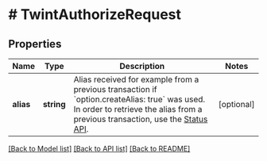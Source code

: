 # # TwintAuthorizeRequest

## Properties

Name | Type | Description | Notes
------------ | ------------- | ------------- | -------------
**alias** | **string** | Alias received for example from a previous transaction if &#x60;option.createAlias: true&#x60; was used. In order to retrieve the alias from a previous transaction, use the [Status API](#operation/status). | [optional]

[[Back to Model list]](../../README.md#models) [[Back to API list]](../../README.md#endpoints) [[Back to README]](../../README.md)
